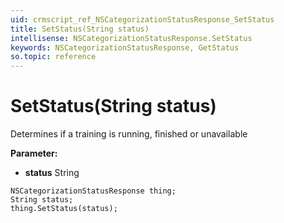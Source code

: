 ```yaml
---
uid: crmscript_ref_NSCategorizationStatusResponse_SetStatus
title: SetStatus(String status)
intellisense: NSCategorizationStatusResponse.SetStatus
keywords: NSCategorizationStatusResponse, GetStatus
so.topic: reference
---
```


# SetStatus(String status)

Determines if a training is running, finished or unavailable

**Parameter:** 
* **status** String

```crmscript
NSCategorizationStatusResponse thing;
String status;
thing.SetStatus(status);
```

